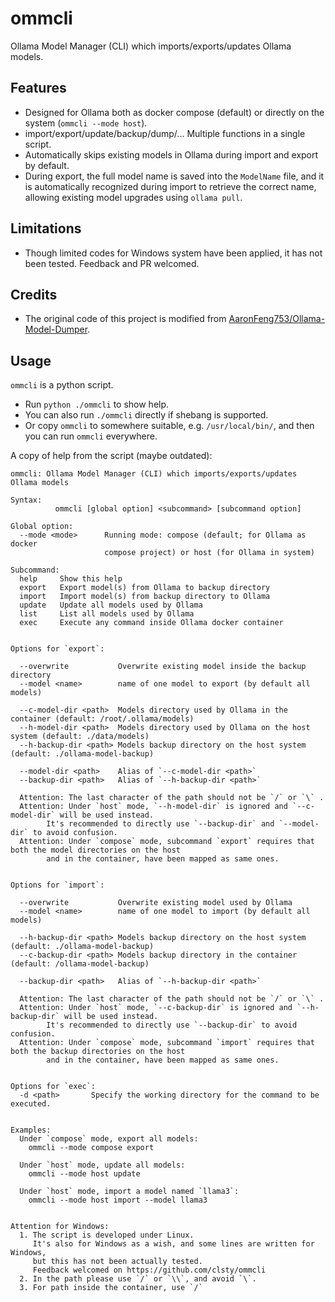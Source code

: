 # ommcli
Ollama Model Manager (CLI) which imports/exports/updates Ollama models.

## Features
- Designed for Ollama both as docker compose (default) or directly on the system (`ommcli --mode host`).
- import/export/update/backup/dump/... Multiple functions in a single script.
- Automatically skips existing models in Ollama during import and export by default.
- During export, the full model name is saved into the `ModelName` file, and it is automatically recognized during import to retrieve the correct name, allowing existing model upgrades using `ollama pull`.

## Limitations
- Though limited codes for Windows system have been applied, it has not been tested. Feedback and PR welcomed.

## Credits
- The original code of this project is modified from [AaronFeng753/Ollama-Model-Dumper](https://github.com/AaronFeng753/Ollama-Model-Dumper).

## Usage
`ommcli` is a python script.
- Run `python ./ommcli` to show help.
- You can also run `./ommcli` directly if shebang is supported.
- Or copy `ommcli` to somewhere suitable, e.g. `/usr/local/bin/`, and then you can run `ommcli` everywhere.

A copy of help from the script (maybe outdated):

```plain
ommcli: Ollama Model Manager (CLI) which imports/exports/updates Ollama models

Syntax:
          ommcli [global option] <subcommand> [subcommand option]

Global option:
  --mode <mode>      Running mode: compose (default; for Ollama as docker
                     compose project) or host (for Ollama in system)

Subcommand:
  help     Show this help
  export   Export model(s) from Ollama to backup directory
  import   Import model(s) from backup directory to Ollama
  update   Update all models used by Ollama
  list     List all models used by Ollama
  exec     Execute any command inside Ollama docker container


Options for `export`:

  --overwrite           Overwrite existing model inside the backup directory
  --model <name>        name of one model to export (by default all models)

  --c-model-dir <path>  Models directory used by Ollama in the container (default: /root/.ollama/models)
  --h-model-dir <path>  Models directory used by Ollama on the host system (default: ./data/models)
  --h-backup-dir <path> Models backup directory on the host system (default: ./ollama-model-backup)

  --model-dir <path>    Alias of `--c-model-dir <path>`
  --backup-dir <path>   Alias of `--h-backup-dir <path>`

  Attention: The last character of the path should not be `/` or `\` .
  Attention: Under `host` mode, `--h-model-dir` is ignored and `--c-model-dir` will be used instead.
        It's recommended to directly use `--backup-dir` and `--model-dir` to avoid confusion.
  Attention: Under `compose` mode, subcommand `export` requires that both the model directories on the host
        and in the container, have been mapped as same ones.


Options for `import`:

  --overwrite           Overwrite existing model used by Ollama
  --model <name>        name of one model to import (by default all models)

  --h-backup-dir <path> Models backup directory on the host system (default: ./ollama-model-backup)
  --c-backup-dir <path> Models backup directory in the container (default: /ollama-model-backup)

  --backup-dir <path>   Alias of `--h-backup-dir <path>`

  Attention: The last character of the path should not be `/` or `\` .
  Attention: Under `host` mode, `--c-backup-dir` is ignored and `--h-backup-dir` will be used instead.
        It's recommended to directly use `--backup-dir` to avoid confusion.
  Attention: Under `compose` mode, subcommand `import` requires that both the backup directories on the host
        and in the container, have been mapped as same ones.


Options for `exec`:
  -d <path>       Specify the working directory for the command to be executed.


Examples:
  Under `compose` mode, export all models:
    ommcli --mode compose export

  Under `host` mode, update all models:
    ommcli --mode host update

  Under `host` mode, import a model named `llama3`:
    ommcli --mode host import --model llama3


Attention for Windows:
  1. The script is developed under Linux.
     It's also for Windows as a wish, and some lines are written for Windows,
     but this has not been actually tested.
     Feedback welcomed on https://github.com/clsty/ommcli
  2. In the path please use `/` or `\\`, and avoid `\`.
  3. For path inside the container, use `/`
```
